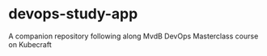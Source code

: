 # devops-study-app
A companion repository following along MvdB DevOps Masterclass course on Kubecraft
